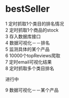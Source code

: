 # bestSeller

1 定时抓取1个类目的排名情况 <br>
2 定时抓取1个商品的stock<br>
3 存入数据库接口<br>
4 数据可视化－－排名<br>
5 监测具体的某个产品<br>
6 10000个topReviews爬取<br>
7 定时email可视化结果<br>
8 定时抓取多个类目排名<br>


进行中<br>

9 数据可视化－－某个产品<br>

